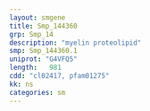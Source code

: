 ```yaml
---
layout: smgene
title: Smp_144360
grp: Smp_14
description: "myelin proteolipid"
smp: Smp_144360.1
uniprot: "G4VFQ5"
length:   981
cdd: "cl02417, pfam01275"
kk: ns
categories: sm
---
```

